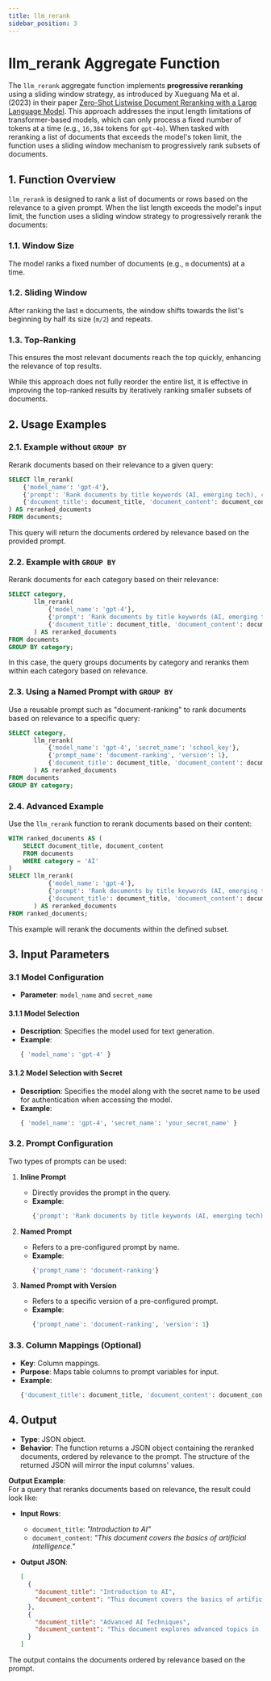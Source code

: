 ```yaml
---
title: llm_rerank
sidebar_position: 3
---
```


# llm_rerank Aggregate Function

The `llm_rerank` aggregate function implements **progressive reranking** using a sliding window strategy, as introduced by Xueguang Ma et al. (2023) in their paper [Zero-Shot Listwise Document Reranking with a Large Language Model](https://arxiv.org/abs/2305.02156). This approach addresses the input length limitations of transformer-based models, which can only process a fixed number of tokens at a time (e.g., `16,384` tokens for `gpt-4o`). When tasked with reranking a list of documents that exceeds the model's token limit, the function uses a sliding window mechanism to progressively rank subsets of documents.

## 1. **Function Overview**

`llm_rerank` is designed to rank a list of documents or rows based on the relevance to a given prompt. When the list length exceeds the model's input limit, the function uses a sliding window strategy to progressively rerank the documents:

### 1.1. **Window Size**

The model ranks a fixed number of documents (e.g., `m` documents) at a time.

### 1.2. **Sliding Window**

After ranking the last `m` documents, the window shifts towards the list's beginning by half its size (`m/2`) and repeats.

### 1.3. **Top-Ranking**

This ensures the most relevant documents reach the top quickly, enhancing the relevance of top results.

While this approach does not fully reorder the entire list, it is effective in improving the top-ranked results by iteratively ranking smaller subsets of documents.

## 2. **Usage Examples**

### 2.1. **Example without `GROUP BY`**

Rerank documents based on their relevance to a given query:

```sql
SELECT llm_rerank(
    {'model_name': 'gpt-4'},
    {'prompt': 'Rank documents by title keywords (AI, emerging tech), content relevance (innovative approaches), recency, and credibility.'},
    {'document_title': document_title, 'document_content': document_content}
) AS reranked_documents
FROM documents;
```

This query will return the documents ordered by relevance based on the provided prompt.

### 2.2. **Example with `GROUP BY`**

Rerank documents for each category based on their relevance:

```sql
SELECT category,
       llm_rerank(
           {'model_name': 'gpt-4'},
           {'prompt': 'Rank documents by title keywords (AI, emerging tech), content relevance (innovative approaches), recency, and credibility.'},
           {'document_title': document_title, 'document_content': document_content}
       ) AS reranked_documents
FROM documents
GROUP BY category;
```

In this case, the query groups documents by category and reranks them within each category based on relevance.

### 2.3. **Using a Named Prompt with `GROUP BY`**

Use a reusable prompt such as "document-ranking" to rank documents based on relevance to a specific query:

```sql
SELECT category,
       llm_rerank(
           {'model_name': 'gpt-4', 'secret_name': 'school_key'},
           {'prompt_name': 'document-ranking', 'version': 1},
           {'document_title': document_title, 'document_content': document_content}
       ) AS reranked_documents
FROM documents
GROUP BY category;
```

### 2.4. **Advanced Example**

Use the `llm_rerank` function to rerank documents based on their content:

```sql
WITH ranked_documents AS (
    SELECT document_title, document_content
    FROM documents
    WHERE category = 'AI'
)
SELECT llm_rerank(
           {'model_name': 'gpt-4'},
           {'prompt': 'Rank documents by title keywords (AI, emerging tech), content relevance (innovative approaches), recency, and credibility.'},
           {'document_title': document_title, 'document_content': document_content}
       ) AS reranked_documents
FROM ranked_documents;
```

This example will rerank the documents within the defined subset.

## 3. **Input Parameters**

### 3.1 **Model Configuration**

- **Parameter**: `model_name` and `secret_name`

#### 3.1.1 Model Selection

- **Description**: Specifies the model used for text generation.
- **Example**:
  ```sql
  { 'model_name': 'gpt-4' }
  ```

#### 3.1.2 Model Selection with Secret

- **Description**: Specifies the model along with the secret name to be used for authentication when accessing the model.
- **Example**:
  ```sql
  { 'model_name': 'gpt-4', 'secret_name': 'your_secret_name' }
  ```

### 3.2. **Prompt Configuration**

Two types of prompts can be used:

1. **Inline Prompt**

   - Directly provides the prompt in the query.
   - **Example**:
     ```sql
     {'prompt': 'Rank documents by title keywords (AI, emerging tech), content relevance (innovative approaches), recency, and credibility.'}
     ```

2. **Named Prompt**

   - Refers to a pre-configured prompt by name.
   - **Example**:
     ```sql
     {'prompt_name': 'document-ranking'}
     ```

3. **Named Prompt with Version**
   - Refers to a specific version of a pre-configured prompt.
   - **Example**:
     ```sql
     {'prompt_name': 'document-ranking', 'version': 1}
     ```

### 3.3. **Column Mappings (Optional)**

- **Key**: Column mappings.
- **Purpose**: Maps table columns to prompt variables for input.
- **Example**:
  ```sql
  {'document_title': document_title, 'document_content': document_content}
  ```

## 4. **Output**

- **Type**: JSON object.
- **Behavior**: The function returns a JSON object containing the reranked documents, ordered by relevance to the prompt. The structure of the returned JSON will mirror the input columns' values.

**Output Example**:  
For a query that reranks documents based on relevance, the result could look like:

- **Input Rows**:

  - `document_title`: _"Introduction to AI"_
  - `document_content`: _"This document covers the basics of artificial intelligence."_

- **Output JSON**:
  ```json
  [
    {
      "document_title": "Introduction to AI",
      "document_content": "This document covers the basics of artificial intelligence."
    },
    {
      "document_title": "Advanced AI Techniques",
      "document_content": "This document explores advanced topics in AI."
    }
  ]
  ```

The output contains the documents ordered by relevance based on the prompt.
